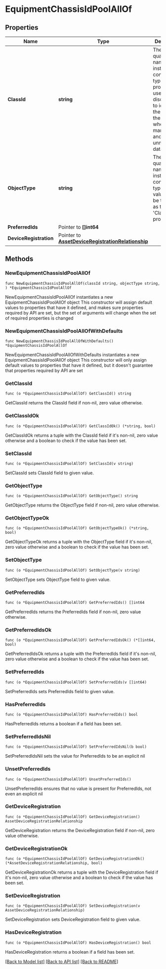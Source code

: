 # EquipmentChassisIdPoolAllOf

## Properties

Name | Type | Description | Notes
------------ | ------------- | ------------- | -------------
**ClassId** | **string** | The fully-qualified name of the instantiated, concrete type. This property is used as a discriminator to identify the type of the payload when marshaling and unmarshaling data. | [default to "equipment.ChassisIdPool"]
**ObjectType** | **string** | The fully-qualified name of the instantiated, concrete type. The value should be the same as the &#39;ClassId&#39; property. | [default to "equipment.ChassisIdPool"]
**PreferredIds** | Pointer to **[]int64** |  | [optional] 
**DeviceRegistration** | Pointer to [**AssetDeviceRegistrationRelationship**](AssetDeviceRegistrationRelationship.md) |  | [optional] 

## Methods

### NewEquipmentChassisIdPoolAllOf

`func NewEquipmentChassisIdPoolAllOf(classId string, objectType string, ) *EquipmentChassisIdPoolAllOf`

NewEquipmentChassisIdPoolAllOf instantiates a new EquipmentChassisIdPoolAllOf object
This constructor will assign default values to properties that have it defined,
and makes sure properties required by API are set, but the set of arguments
will change when the set of required properties is changed

### NewEquipmentChassisIdPoolAllOfWithDefaults

`func NewEquipmentChassisIdPoolAllOfWithDefaults() *EquipmentChassisIdPoolAllOf`

NewEquipmentChassisIdPoolAllOfWithDefaults instantiates a new EquipmentChassisIdPoolAllOf object
This constructor will only assign default values to properties that have it defined,
but it doesn't guarantee that properties required by API are set

### GetClassId

`func (o *EquipmentChassisIdPoolAllOf) GetClassId() string`

GetClassId returns the ClassId field if non-nil, zero value otherwise.

### GetClassIdOk

`func (o *EquipmentChassisIdPoolAllOf) GetClassIdOk() (*string, bool)`

GetClassIdOk returns a tuple with the ClassId field if it's non-nil, zero value otherwise
and a boolean to check if the value has been set.

### SetClassId

`func (o *EquipmentChassisIdPoolAllOf) SetClassId(v string)`

SetClassId sets ClassId field to given value.


### GetObjectType

`func (o *EquipmentChassisIdPoolAllOf) GetObjectType() string`

GetObjectType returns the ObjectType field if non-nil, zero value otherwise.

### GetObjectTypeOk

`func (o *EquipmentChassisIdPoolAllOf) GetObjectTypeOk() (*string, bool)`

GetObjectTypeOk returns a tuple with the ObjectType field if it's non-nil, zero value otherwise
and a boolean to check if the value has been set.

### SetObjectType

`func (o *EquipmentChassisIdPoolAllOf) SetObjectType(v string)`

SetObjectType sets ObjectType field to given value.


### GetPreferredIds

`func (o *EquipmentChassisIdPoolAllOf) GetPreferredIds() []int64`

GetPreferredIds returns the PreferredIds field if non-nil, zero value otherwise.

### GetPreferredIdsOk

`func (o *EquipmentChassisIdPoolAllOf) GetPreferredIdsOk() (*[]int64, bool)`

GetPreferredIdsOk returns a tuple with the PreferredIds field if it's non-nil, zero value otherwise
and a boolean to check if the value has been set.

### SetPreferredIds

`func (o *EquipmentChassisIdPoolAllOf) SetPreferredIds(v []int64)`

SetPreferredIds sets PreferredIds field to given value.

### HasPreferredIds

`func (o *EquipmentChassisIdPoolAllOf) HasPreferredIds() bool`

HasPreferredIds returns a boolean if a field has been set.

### SetPreferredIdsNil

`func (o *EquipmentChassisIdPoolAllOf) SetPreferredIdsNil(b bool)`

 SetPreferredIdsNil sets the value for PreferredIds to be an explicit nil

### UnsetPreferredIds
`func (o *EquipmentChassisIdPoolAllOf) UnsetPreferredIds()`

UnsetPreferredIds ensures that no value is present for PreferredIds, not even an explicit nil
### GetDeviceRegistration

`func (o *EquipmentChassisIdPoolAllOf) GetDeviceRegistration() AssetDeviceRegistrationRelationship`

GetDeviceRegistration returns the DeviceRegistration field if non-nil, zero value otherwise.

### GetDeviceRegistrationOk

`func (o *EquipmentChassisIdPoolAllOf) GetDeviceRegistrationOk() (*AssetDeviceRegistrationRelationship, bool)`

GetDeviceRegistrationOk returns a tuple with the DeviceRegistration field if it's non-nil, zero value otherwise
and a boolean to check if the value has been set.

### SetDeviceRegistration

`func (o *EquipmentChassisIdPoolAllOf) SetDeviceRegistration(v AssetDeviceRegistrationRelationship)`

SetDeviceRegistration sets DeviceRegistration field to given value.

### HasDeviceRegistration

`func (o *EquipmentChassisIdPoolAllOf) HasDeviceRegistration() bool`

HasDeviceRegistration returns a boolean if a field has been set.


[[Back to Model list]](../README.md#documentation-for-models) [[Back to API list]](../README.md#documentation-for-api-endpoints) [[Back to README]](../README.md)


